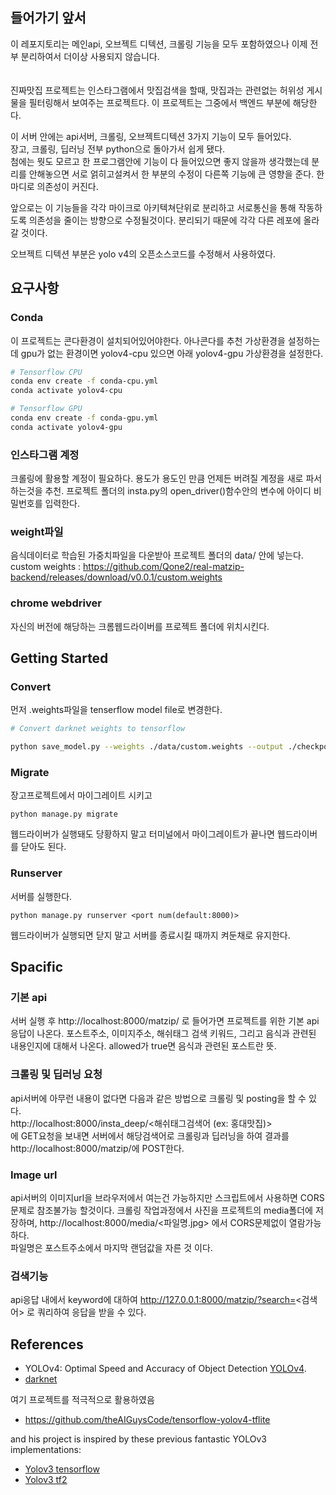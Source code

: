 ## 들어가기 앞서
이 레포지토리는 메인api, 오브젝트 디텍션, 크롤링 기능을 모두 포함하였으나 이제 전부 분리하여서 더이상 사용되지 않습니다.  
<br>
<br>
진짜맛집 프로젝트는 인스타그램에서 맛집검색을 할때, 
맛집과는 관련없는 허위성 게시물을 필터링해서 보여주는 프로젝트다.
이 프로젝트는 그중에서 백엔드 부분에 해당한다.

이 서버 안에는 api서버, 크롤링, 오브젝트디텍션 3가지 기능이 모두 들어있다.  
장고, 크롤링, 딥러닝 전부 python으로 돌아가서 쉽게 됐다.  
첨에는 뭣도 모르고 한 프로그램안에 기능이 다 들어있으면 좋지 않을까 생각했는데
분리를 안해놓으면 서로 얽히고설켜서 한 부분의 수정이 다른쪽 기능에 큰 영향을 준다.
한마디로 의존성이 커진다.

앞으로는 이 기능들을 각각 마이크로 아키텍쳐단위로 분리하고
서로통신을 통해 작동하도록 의존성을 줄이는 방향으로 수정될것이다.
분리되기 때문에 각각 다른 레포에 올라갈 것이다.

오브젝트 디텍션 부분은 yolo v4의 오픈소스코드를 수정해서 사용하였다.

## 요구사항

### Conda
이 프로젝트는 콘다환경이 설치되어있어야한다. 아나콘다를 추천
가상환경을 설정하는데
gpu가 없는 환경이면 yolov4-cpu
있으면 아래 yolov4-gpu 가상환경을 설정한다.

```bash
# Tensorflow CPU
conda env create -f conda-cpu.yml
conda activate yolov4-cpu

# Tensorflow GPU
conda env create -f conda-gpu.yml
conda activate yolov4-gpu
```

### 인스타그램 계정
크롤링에 활용할 계정이 필요하다.
용도가 용도인 만큼 언제든 버려질 계정을 새로 파서 하는것을 추천.
프로젝트 폴더의 insta.py의 open_driver()함수안의 변수에 아이디 비밀번호를 입력한다.

### weight파일
음식데이터로 학습된 가중치파일을 다운받아 프로젝트 폴더의
data/ 안에 넣는다.
custom weights : https://github.com/Qone2/real-matzip-backend/releases/download/v0.0.1/custom.weights

### chrome webdriver
자신의 버전에 해당하는 크롬웹드라이버를 프로젝트 폴더에 위치시킨다.

## Getting Started

### Convert
먼저 .weights파일을 tenserflow model file로 변경한다.

```bash
# Convert darknet weights to tensorflow

python save_model.py --weights ./data/custom.weights --output ./checkpoints/custom-416 --input_size 416 --model yolov4 

```

### Migrate
장고프로젝트에서 마이그레이트 시키고
```
python manage.py migrate
```
웹드라이버가 실행돼도 당황하지 말고 터미널에서 마이그레이트가 끝나면 웹드라이버를 닫아도 된다.

### Runserver
서버를 실행한다.
```
python manage.py runserver <port num(default:8000)>
```
웹드라이버가 실행되면 닫지 말고 서버를 종료시킬 때까지 켜둔채로 유지한다.

## Spacific
### 기본 api
서버 실행 후
http://localhost:8000/matzip/
로 들어가면 프로젝트를 위한 기본 api 응답이 나온다.
포스트주소, 이미지주소, 해쉬태그 검색 키워드, 그리고 음식과 관련된 내용인지에 대해서 나온다. allowed가 true면 음식과 관련된 포스트란 뜻.

### 크롤링 및 딥러닝 요청
api서버에 아무런 내용이 없다면 다음과 같은 방법으로 크롤링 및 posting을 할 수 있다.  
http://localhost:8000/insta_deep/<해쉬태그검색어 (ex: 홍대맛집)>  
에 GET요청을 보내면 서버에서 해당검색어로 크롤링과 딥러닝을 하여 결과를 http://localhost:8000/matzip/에 POST한다.

### Image url
api서버의 이미지url을 브라우저에서 여는건 가능하지만 스크립트에서 사용하면 CORS문제로 참조불가능 할것이다. 크롤링 작업과정에서 사진을 프로젝트의 media폴더에 저장하며, 
http://localhost:8000/media/<파일명.jpg> 에서 CORS문제없이 열람가능하다.  
파일명은 포스트주소에서 마지막 랜덤값을 자른 것 이다.

### 검색기능
api응답 내에서 keyword에 대하여 http://127.0.0.1:8000/matzip/?search=<검색어>
로 쿼리하여 응답을 받을 수 있다.




## References

  * YOLOv4: Optimal Speed and Accuracy of Object Detection [YOLOv4](https://arxiv.org/abs/2004.10934).
  * [darknet](https://github.com/AlexeyAB/darknet)
  
  여기 프로젝트를 적극적으로 활용하였음
  * https://github.com/theAIGuysCode/tensorflow-yolov4-tflite

   and his project is inspired by these previous fantastic YOLOv3 implementations:
  * [Yolov3 tensorflow](https://github.com/YunYang1994/tensorflow-yolov3)
  * [Yolov3 tf2](https://github.com/zzh8829/yolov3-tf2)
